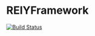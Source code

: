 # REIYFramework

[![Build Status](https://travis-ci.org/kzahedi/REIYFramework.jl.svg?branch=master)](https://travis-ci.org/kzahedi/REIYFramework.jl)
